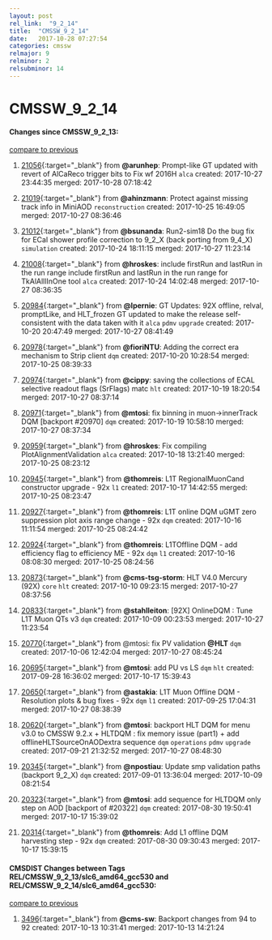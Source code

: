 ```yaml
---
layout: post
rel_link:  "9_2_14"
title:  "CMSSW_9_2_14"
date:   2017-10-28 07:27:54
categories: cmssw
relmajor: 9
relminor: 2
relsubminor: 14
---
```


# CMSSW_9_2_14
#### Changes since CMSSW_9_2_13:
[compare to previous](https://github.com/cms-sw/cmssw/compare/CMSSW_9_2_13...CMSSW_9_2_14)



1. [21056](http://github.com/cms-sw/cmssw/pull/21056){:target="_blank"}  from **@arunhep**: Prompt-like GT updated with revert of AlCaReco trigger bits to Fix wf 2016H `alca`  created: 2017-10-27 23:44:35 merged: 2017-10-28 07:18:42

2. [21019](http://github.com/cms-sw/cmssw/pull/21019){:target="_blank"}  from **@ahinzmann**: Protect against missing track info in MiniAOD `reconstruction`  created: 2017-10-25 16:49:05 merged: 2017-10-27 08:36:46

3. [21012](http://github.com/cms-sw/cmssw/pull/21012){:target="_blank"}  from **@bsunanda**: Run2-sim18 Do the bug fix for ECal shower profile correction to 9_2_X (back porting from 9_4_X) `simulation`  created: 2017-10-24 18:11:15 merged: 2017-10-27 11:23:14

4. [21008](http://github.com/cms-sw/cmssw/pull/21008){:target="_blank"}  from **@hroskes**: include firstRun and lastRun in the run range include firstRun and lastRun in the run range for TkAlAlllInOne tool `alca`  created: 2017-10-24 14:02:48 merged: 2017-10-27 08:36:35

5. [20984](http://github.com/cms-sw/cmssw/pull/20984){:target="_blank"}  from **@lpernie**: GT Updates: 92X offline, relval, promptLike, and HLT_frozen GT updated to make the release self-consistent with the data taken with it  `alca`  `pdmv`  `upgrade`  created: 2017-10-20 20:47:49 merged: 2017-10-27 08:41:49

6. [20978](http://github.com/cms-sw/cmssw/pull/20978){:target="_blank"}  from **@fioriNTU**: Adding the correct era mechanism to Strip client `dqm`  created: 2017-10-20 10:28:54 merged: 2017-10-25 08:39:33

7. [20974](http://github.com/cms-sw/cmssw/pull/20974){:target="_blank"}  from **@cippy**: saving the collections of ECAL selective readout flags (SrFlags) matc `hlt`  created: 2017-10-19 18:20:54 merged: 2017-10-27 08:37:14

8. [20971](http://github.com/cms-sw/cmssw/pull/20971){:target="_blank"}  from **@mtosi**: fix binning in muon->innerTrack DQM [backport #20970] `dqm`  created: 2017-10-19 10:58:10 merged: 2017-10-27 08:37:34

9. [20959](http://github.com/cms-sw/cmssw/pull/20959){:target="_blank"}  from **@hroskes**: Fix compiling PlotAlignmentValidation `alca`  created: 2017-10-18 13:21:40 merged: 2017-10-25 08:23:12

10. [20945](http://github.com/cms-sw/cmssw/pull/20945){:target="_blank"}  from **@thomreis**: L1T RegionalMuonCand constructor upgrade - 92x `l1`  created: 2017-10-17 14:42:55 merged: 2017-10-25 08:23:47

11. [20927](http://github.com/cms-sw/cmssw/pull/20927){:target="_blank"}  from **@thomreis**: L1T online DQM uGMT zero suppression plot axis range change - 92x `dqm`  created: 2017-10-16 11:11:54 merged: 2017-10-25 08:24:42

12. [20924](http://github.com/cms-sw/cmssw/pull/20924){:target="_blank"}  from **@thomreis**: L1TOffline DQM - add efficiency flag to efficiency ME - 92x `dqm`  `l1`  created: 2017-10-16 08:08:30 merged: 2017-10-25 08:24:56

13. [20873](http://github.com/cms-sw/cmssw/pull/20873){:target="_blank"}  from **@cms-tsg-storm**: HLT V4.0 Mercury (92X) `core`  `hlt`  created: 2017-10-10 09:23:15 merged: 2017-10-27 08:37:56

14. [20833](http://github.com/cms-sw/cmssw/pull/20833){:target="_blank"}  from **@stahlleiton**: [92X] OnlineDQM : Tune L1T Muon QTs v3 `dqm`  created: 2017-10-09 00:23:53 merged: 2017-10-27 11:23:54

15. [20770](http://github.com/cms-sw/cmssw/pull/20770){:target="_blank"}  from @mtosi: fix PV validation **@HLT** `dqm`  created: 2017-10-06 12:42:04 merged: 2017-10-27 08:45:24

16. [20695](http://github.com/cms-sw/cmssw/pull/20695){:target="_blank"}  from **@mtosi**: add PU vs LS `dqm`  `hlt`  created: 2017-09-28 16:36:02 merged: 2017-10-17 15:39:43

17. [20650](http://github.com/cms-sw/cmssw/pull/20650){:target="_blank"}  from **@astakia**: L1T Muon Offline DQM - Resolution plots & bug fixes - 92x `dqm`  `l1`  created: 2017-09-25 17:04:31 merged: 2017-10-27 08:38:39

18. [20620](http://github.com/cms-sw/cmssw/pull/20620){:target="_blank"}  from **@mtosi**: backport HLT DQM for menu v3.0 to CMSSW 9.2.x + HLTDQM : fix memory issue (part1) + add offlineHLTSourceOnAODextra sequence `dqm`  `operations`  `pdmv`  `upgrade`  created: 2017-09-21 21:32:52 merged: 2017-10-27 08:48:30

19. [20345](http://github.com/cms-sw/cmssw/pull/20345){:target="_blank"}  from **@npostiau**: Update smp validation paths (backport 9_2_X) `dqm`  created: 2017-09-01 13:36:04 merged: 2017-10-09 08:21:54

20. [20323](http://github.com/cms-sw/cmssw/pull/20323){:target="_blank"}  from **@mtosi**: add sequence for HLTDQM only step on AOD [backport of #20322] `dqm`  created: 2017-08-30 19:50:41 merged: 2017-10-17 15:39:02

21. [20314](http://github.com/cms-sw/cmssw/pull/20314){:target="_blank"}  from **@thomreis**: Add L1 offline DQM harvesting step - 92x `dqm`  created: 2017-08-30 09:30:43 merged: 2017-10-17 15:39:15

#### CMSDIST Changes between Tags REL/CMSSW_9_2_13/slc6_amd64_gcc530 and REL/CMSSW_9_2_14/slc6_amd64_gcc530:
[compare to previous](https://github.com/cms-sw/cmsdist/compare/REL/CMSSW_9_2_13/slc6_amd64_gcc530...REL/CMSSW_9_2_14/slc6_amd64_gcc530)



1. [3496](http://github.com/cms-sw/cmsdist/pull/3496){:target="_blank"}  from **@cms-sw**: Backport changes from 94 to 92 created: 2017-10-13 10:31:41 merged: 2017-10-13 14:21:24
